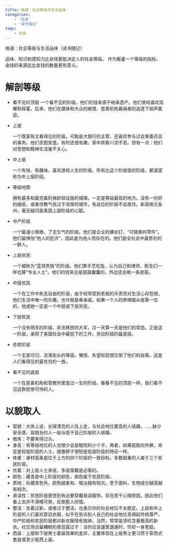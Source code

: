 ```yaml
---
title: 格调：社会等级与生活品味
categories:
    - '社会'
    - '读书笔记'
tags:
    - 社会
---
```


格调：社会等级与生活品味（读书随记）

品味、知识和感知力比金钱更能决定人的社会等级。
作为衡量一个等级的指标，金钱的来源远比金钱的数量更有意义。

<!--more-->



# 解剖等级
- 看不见的顶层
  一个看不见的阶级。他们的钱来源于继承遗产。他们曾经喜欢炫耀和挥霍。后来，他们在媒体和大众的嫉恨、慈善机构募捐者的追逐下销声匿迹。

- 上层

  一个既富有又看得见的阶级。可能是大银行的主管，还喜欢参与过会某委员会的事务。他们贪图安逸，有时还很有趣，家中宾客川流不息。但有一点：他们对思想和精神生活毫不关心。

- 中上层

  一个有钱、有趣味、喜欢游戏人生的阶级。所有比这个阶层低的阶级，都渴望称为中上层阶级。
  
- 等级地图

  拥有最多和最完备的保龄球设施的城镇，一定是等级最低的地方。没有一份好的报纸，或者宗教气氛过于浓厚的城市，有品位的阶层不会居住。新英格兰各州，毫无疑问是美国上层阶级的心脏。

- 中产阶级

  一个最谨小慎微、了无生气的阶层。他们是企业的螺丝钉，“可替换的零件”。他们最惧怕“他人的批评”，因此是为他人而存在的。他们是全社会中最势利的一群人。

- 上层贫民

  一个被称为“蓝领贵族”的阶级。他们靠手艺吃饭，认为自己和律师、医生们一样也算“专业人士”。他们的钱夹总是鼓鼓囊囊的，外边还会勒一条皮筋。

- 中层贫民

  一个在工作中失去自由的阶层，由于经常受到老板的斥责而对生活心存怨恨。他们生活中唯一的乐趣，也许就是串亲戚。如果一个人的恭顺服从是第一位的，他或她一定是一个中层或下层贫民。

- 下层贫民

  一个没有明天的阶级、非法移民的大军，过一天算一天是他们的常态。正是这一阶层，承担了美国社会中最低下的工作。劳动阶级的最底层。

- 赤贫阶层

  一个无家可归、流落街头的等级。懒惰、失望和怨恨压倒了他们的自尊。这是人们看得见的最贫穷的一族。

- 看不见的底层

  一个在慈善机构和管教所里度过一生的阶级。像看不见的顶层一样，我们看不见这群悲惨可怜的人。



# 以貌取人

- 容貌：大体上说，长得漂亮的人往上走，与社会地位更高的人结婚，……缺少安全感、容貌丑的人一般与低于自己阶层的人结婚。
- 微笑：不要笑得过头。
- 身高：有等级地位的人也很少会是粗短的小个子。再者，如果屁股向外撅，肯定是较低阶层的人士，就像脖子很短是低层阶级的特征一样。
- 体重：身材苗条是位于上方的四个阶层的一致目标。多数超重的人属于三个贫民阶层。
- 衣着：对上层人士来说，多层穿戴是必需的。
- 颜色：藏青是中上阶层的颜色，紫色属于贫民阶层。
- 质地：处藏青色外，颜色越柔和、暗淡越有档次。至于面料，生物成分越高越有档次。
- 易读性：贫民阶层感觉到有必要穿戴易读服饰，存在若干心理原因，因此他们看上去并不滑稽可笑，反倒惹人同情。
- 整洁：衣着过新，或者过于整洁，也表示你的社会地位不太稳定。上层和中上阶层的人们喜欢穿旧衣服，似乎在告诉别人自己的社会地位丢得起传统尊严。中产阶级和贫民阶层都对新衣服情有独钟，当然，常常是涤纶含量极高的新衣。社交场合最糟糕的表现莫过于：当你应该邋里邋遢时，你却一身笔挺。
- 西装：上层和下层男士着装效果的差异，主要体现在上层男士更习惯于穿西式套装或至少是西上装。

